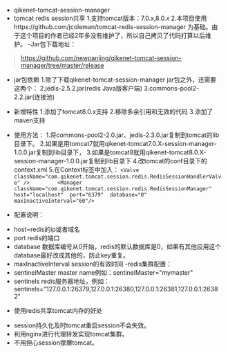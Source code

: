 - qikenet-tomcat-session-manager
- tomcat redis session共享
1.支持tomcat版本：7.0.x,8.0.x
2.本项目使用https://github.com/jcoleman/tomcat-redis-session-manager 为基础。由于这个项目的作者已经2年多没有维护了，所以自己拷贝了代码打算以后维护。
-Jar包下载地址：
>https://github.com/newpanjing/qikenet-tomcat-session-manager/tree/master/release

- jar包依赖
1.除了下载qikenet-tomcat-session-manager jar包之外，还需要这两个：
2.jedis-2.5.2.jar(redis Java版客户端)
3.commons-pool2-2.2.jar(连接池)

- 新增特性
1.添加了tomcat8.0.x支持
2.移除多余引用和无效的代码
3.添加了maven支持
- 使用方法：
1.将commons-pool2-2.0.jar、jedis-2.3.0.jar复制到tomcat的lib目录下。
2.如果是用tomcat7就用qikenet-tomcat7.0.X-session-manager-1.0.0.jar复制到lib目录下，
3.如果是tomcat8就用qikenet-tomcat8.0.X-session-manager-1.0.0.jar复制到lib目录下
4.改tomcat的conf目录下的context.xml
5.在Context标签中加入：
`<Valve className="com.qikenet.tomcat.session.redis.RedisSessionHandlerValve" />        
	<Manager className="com.qikenet.tomcat.session.redis.RedisSessionManager" 
	    host="localhost" 
	    port="6379" 
	    database="0" 
	    maxInactiveInterval="60"/>`
      
- 配置说明：
+ host=redis的ip或者域名
+ port redis的端口
+ database 数据库编号从0开始，redis的默认数据库是0，如果有其他应用这个database最好改成其他的，防止key重复。
+ maxInactiveInterval session的有效时间
-redis集群配置：
+ sentinelMaster master name例如：sentinelMaster="mymaster"
+ sentinels redis服务器地址，例如：sentinels="127.0.0.1:26379,127.0.0.1:26380,127.0.0.1:26381,127.0.0.1:26382"

- 使用redis共享tomcat内存的好处 
+ session持久化及时tomcat重启session不会失效。
+ 利用nginx进行代理转发实现tomcat集群。
+ 不用担心session撑爆tomcat。

